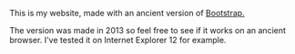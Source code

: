 This is my website, made with an ancient version of [Bootstrap.](https://getbootstrap.com/2.3.2/)

The version was made in 2013 so feel free to see if it works on an ancient browser. I've tested it on Internet Explorer 12 for example.
